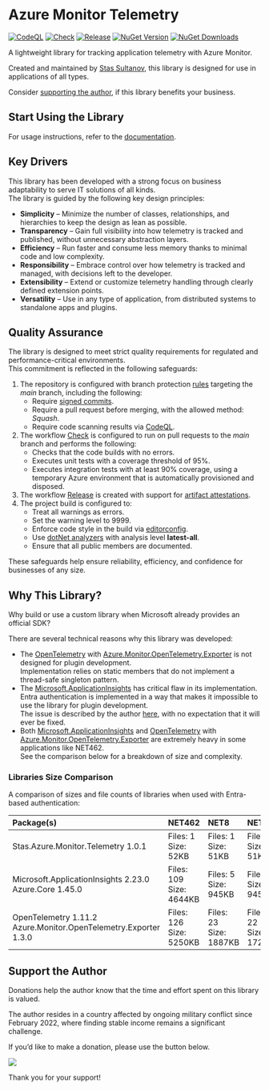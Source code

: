 # Azure Monitor Telemetry 

[![CodeQL](https://github.com/stas-sultanov/azure-monitor-telemetry/actions/workflows/github-code-scanning/codeql/badge.svg)](https://github.com/stas-sultanov/azure-monitor-telemetry/actions/workflows/github-code-scanning/codeql)
[![Check](https://github.com/stas-sultanov/azure-monitor-telemetry/actions/workflows/check.yml/badge.svg)](https://github.com/stas-sultanov/azure-monitor-telemetry/actions/workflows/check.yml)
[![Release](https://github.com/stas-sultanov/azure-monitor-telemetry/actions/workflows/release.yml/badge.svg)](https://github.com/stas-sultanov/azure-monitor-telemetry/actions/workflows/release.yml)
[![NuGet Version](https://img.shields.io/nuget/v/Stas.Azure.Monitor.Telemetry)](https://www.nuget.org/packages/Stas.Azure.Monitor.Telemetry)
[![NuGet Downloads](https://img.shields.io/nuget/dt/Stas.Azure.Monitor.Telemetry)](https://www.nuget.org/packages/Stas.Azure.Monitor.Telemetry)

A lightweight library for tracking application telemetry with Azure Monitor.

Created and maintained by [Stas Sultanov][linked_in_profile], this library is designed for use in applications of all types.

Consider [supporting the author](#support-the-author), if this library benefits your business.

## Start Using the Library

For usage instructions, refer to the [documentation](/doc/readme.md).

## Key Drivers

This library has been developed with a strong focus on business adaptability to serve IT solutions of all kinds.<br/>
The library is guided by the following key design principles:

- **Simplicity** – Minimize the number of classes, relationships, and hierarchies to keep the design as lean as possible.
- **Transparency** – Gain full visibility into how telemetry is tracked and published, without unnecessary abstraction layers.
- **Efficiency** – Run faster and consume less memory thanks to minimal code and low complexity.
- **Responsibility** – Embrace control over how telemetry is tracked and managed, with decisions left to the developer.
- **Extensibility** – Extend or customize telemetry handling through clearly defined extension points.
- **Versatility** – Use in any type of application, from distributed systems to standalone apps and plugins.

## Quality Assurance

The library is designed to meet strict quality requirements for regulated and performance-critical environments.<br/>
This commitment is reflected in the following safeguards:

1. The repository is configured with branch protection [rules][github_docs_rule_sets] targeting the *main* branch, including the following:
    - Require [signed commits][github_docs_verified_commit].
    - Require a pull request before merging, with the allowed method: *Squash*.
    - Require code scanning results via [CodeQL][github_workflow_code_ql].
2. The workflow [Check][github_workflow_check] is configured to run on pull requests to the *main* branch and performs the following:
    - Checks that the code builds with no errors.
    - Executes unit tests with a coverage threshold of 95%.
    - Executes integration tests with at least 90% coverage, using a temporary Azure environment that is automatically provisioned and disposed.
3. The workflow [Release][github_workflow_release] is created with support for [artifact attestations][github_docs_artifact_attestations].
4. The project build is configured to:
    - Treat all warnings as errors.
    - Set the warning level to 9999.
    - Enforce code style in the build via [editorconfig](/.editorconfig).
    - Use [dotNet analyzers][dot_net_analyzers] with analysis level **latest-all**.
    - Ensure that all public members are documented.

These safeguards help ensure reliability, efficiency, and confidence for businesses of any size.

## Why This Library?

Why build or use a custom library when Microsoft already provides an official SDK?

There are several technical reasons why this library was developed:

- The [OpenTelemetry][nuget_open_telemetry] with [Azure.Monitor.OpenTelemetry.Exporter][nuget_azure_monitor_opentelemetry_exporter] is not designed for plugin development.<br/>
  Implementation relies on static members that do not implement a thread-safe singleton pattern.
- The [Microsoft.ApplicationInsights][nuget_app_insights__2_23] has critical flaw in its implementation.<br/>
  Entra authentication is implemented in a way that makes it impossible to use the library for plugin development.<br/>
  The issue is described by the author [here][app_insights_issue_auth], with no expectation that it will ever be fixed.
- Both [Microsoft.ApplicationInsights][nuget_app_insights__2_23] and [OpenTelemetry][nuget_open_telemetry] with [Azure.Monitor.OpenTelemetry.Exporter][nuget_azure_monitor_opentelemetry_exporter] are extremely heavy in some applications like NET462.<br/>
  See the comparison below for a breakdown of size and complexity.

### Libraries Size Comparison

A comparison of sizes and file counts of libraries when used with Entra-based authentication:

| **Package(s)**                                                      | **NET462**                  | **NET8**                   | **NET9**                   |
| :------------------------------------------------------------------ | :-------------------------- | :------------------------- | :------------------------- |
| Stas.Azure.Monitor.Telemetry 1.0.1<br/>                             | Files: 1<br/>Size: 52KB     | Files: 1<br/>Size: 51KB    | Files: 1<br/>Size: 51KB    |
| Microsoft.ApplicationInsights 2.23.0<br/>Azure.Core 1.45.0          | Files: 109<br/>Size: 4644KB | Files: 5<br/>Size: 945KB   | Files: 5<br/>Size: 945KB   |
| OpenTelemetry 1.11.2<br/>Azure.Monitor.OpenTelemetry.Exporter 1.3.0 | Files: 126<br/>Size: 5250KB | Files: 23<br/>Size: 1887KB | Files: 22<br/>Size: 1728KB |

## Support the Author

Donations help the author know that the time and effort spent on this library is valued.

The author resides in a country affected by ongoing military conflict since February 2022, where finding stable income remains a significant challenge.

If you’d like to make a donation, please use the button below.

[![](https://www.paypalobjects.com/en_US/i/btn/btn_donate_LG.gif)](https://www.paypal.com/cgi-bin/webscr?cmd=_s-xclick&hosted_button_id=K2DPD6J3DJ2FN)

Thank you for your support!

[app_insights_issue_auth]: https://github.com/microsoft/ApplicationInsights-dotnet/issues/2945
[dot_net_analyzers]: https://learn.microsoft.com/dotnet/fundamentals/code-analysis/overview
[github_docs_rule_sets]: https://docs.github.com/repositories/configuring-branches-and-merges-in-your-repository/managing-rulesets/about-rulesets
[github_docs_verified_commit]: https://docs.github.com/authentication/managing-commit-signature-verification
[github_docs_artifact_attestations]: https://docs.github.com/actions/security-for-github-actions/using-artifact-attestations
[github_workflow_code_ql]: https://github.com/stas-sultanov/azure-monitor-telemetry/actions/workflows/github-code-scanning/codeql
[github_workflow_check]: https://github.com/stas-sultanov/azure-monitor-telemetry/actions/workflows/check.yml
[github_workflow_release]: https://github.com/stas-sultanov/azure-monitor-telemetry/actions/workflows/release.yml
[linked_in_profile]: https://www.linkedin.com/in/stas-sultanov
[nuget_app_insights__2_23]: https://www.nuget.org/packages/Microsoft.ApplicationInsights/2.23.0
[nuget_azure_monitor_opentelemetry_exporter]: https://www.nuget.org/packages/Azure.Monitor.OpenTelemetry.Exporter
[nuget_open_telemetry]: https://www.nuget.org/packages/OpenTelemetry
